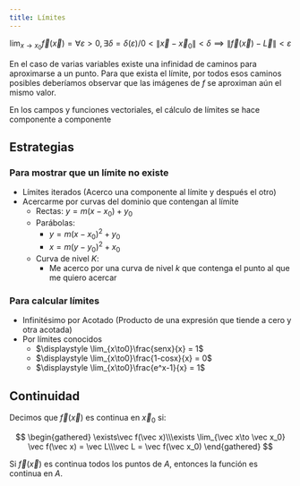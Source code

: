 ```yaml
---
title: Límites
---
```


$$
\lim_{x\to x_0} \vec f(\vec x) =
\forall\varepsilon > 0, \exists\delta = \delta(\varepsilon) / 0 < \|\vec x - \vec x_0\| < \delta \implies \|\vec f(\vec x) - \vec L\| < \varepsilon
$$

En el caso de varias variables existe una infinidad de caminos para aproximarse a un punto. Para que exista el límite, por todos esos caminos posibles deberíamos observar que las imágenes de $f$ se aproximan aún el mismo valor.

En los campos y funciones vectoriales, el cálculo de límites se hace componente a componente

## Estrategias

### Para mostrar que un límite no existe

- Límites iterados (Acerco una componente al límite y después el otro)
- Acercarme por curvas del dominio que contengan al límite
	- Rectas: $y = m(x-x_0) + y_0$
	- Parábolas:
		- $y = m(x-x_0)^2 + y_0$
		- $x = m(y - y_0)^2 + x_0$
	- Curva de nivel $K$:
		- Me acerco por una curva de nivel $k$ que contenga el punto al que me quiero acercar

### Para calcular límites

- Infinitésimo por Acotado (Producto de una expresión que tiende a cero y otra acotada)
- Por límites conocidos
	- $\displaystyle \lim_{x\to0}\frac{senx}{x} = 1$
	- $\displaystyle \lim_{x\to0}\frac{1-cosx}{x} = 0$
	- $\displaystyle \lim_{x\to0}\frac{e^x-1}{x} = 1$

## Continuidad

Decimos que $\vec f(\vec x)$ es continua en $\vec x_0$ si:

$$
\begin{gathered}
\exists\vec f(\vec x)\\\exists \lim_{\vec x\to \vec x_0} \vec f(\vec x) = \vec L\\\vec L = \vec f(\vec x_0)
\end{gathered}
$$

Si $\vec f(\vec x)$ es continua todos los puntos de $A$, entonces la función es continua en $A$.
